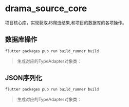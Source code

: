 # drama_source_core

项目核心库，实现获取JS爬虫结果,和项目的数据库的各项操作。


## 数据库操作

```bash
flutter packages pub run build_runner build
```

> 生成对应的TypeAdapter对象类：

## JSON序列化

```bash
flutter packages pub run build_runner build
```

> 生成对应的TypeAdapter对象类：